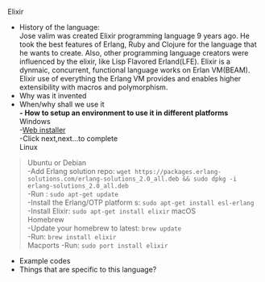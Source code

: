 Elixir

- History of the language:    
Jose valim was created Elixir programming language 9 years ago. He took the best features of Erlang, Ruby and Clojure for the language that he wants to create. Also, other programming language creators were influenced by the elixir, like Lisp Flavored Erland(LFE). Elixir is a dynmaic, concurrent, functional language works on Erlan VM(BEAM). Elixir use of everything the Erlang VM provides and enables higher extensibility with macros and polymorphism.
- Why was it invented
- When/why shall we use it  
**- How to setup an environment to use it in different platforms**    
Windows  
-[Web installer](https://repo.hex.pm/elixir-websetup.exe)  
-Click next,next...to complete  
Linux    
>Ubuntu or Debian  
-Add Erlang solution repo: `wget https://packages.erlang-solutions.com/erlang-solutions_2.0_all.deb && sudo dpkg -i erlang-solutions_2.0_all.deb`     
-Run : `sudo apt-get update`     
-Install the Erlang/OTP platform s: `sudo apt-get install esl-erlang`  
-Install Elixir: `sudo apt-get install elixir` 
macOS  
>Homebrew  
-Update your homebrew to latest: `brew update`  
-Run: `brew install elixir`  
>Macports
-Run: `sudo port install elixir`  

- Example codes
- Things that are specific to this language?
